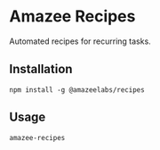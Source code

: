 # Amazee Recipes

Automated recipes for recurring tasks.

## Installation

`npm install -g @amazeelabs/recipes`

## Usage

`amazee-recipes`
